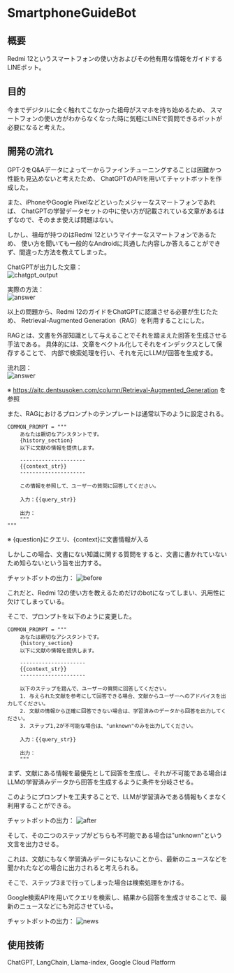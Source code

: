# SmartphoneGuideBot

## 概要
Redmi 12というスマートフォンの使い方およびその他有用な情報をガイドするLINEボット。

## 目的
今までデジタルに全く触れてこなかった祖母がスマホを持ち始めるため、
スマートフォンの使い方がわからなくなった時に気軽にLINEで質問できるボットが必要になると考えた。

## 開発の流れ
GPT-2をQ&Aデータによって一からファインチューニングすることは困難かつ性能も見込めないと考えたため、
ChatGPTのAPIを用いてチャットボットを作成した。  

また、iPhoneやGoogle Pixelなどといったメジャーなスマートフォンであれば、
ChatGPTの学習データセットの中に使い方が記載されている文章があるはずなので、そのまま使えば問題はない。

しかし、祖母が持つのはRedmi 12というマイナーなスマートフォンであるため、
使い方を聞いても一般的なAndroidに共通した内容しか答えることができず、間違った方法を教えてしまった。  

ChatGPTが出力した文章：  
![chatgpt_output](data/chatgpt.png)

実際の方法：  
![answer](data/answer.png)

以上の問題から、Redmi 12のガイドをChatGPTに認識させる必要が生じたため、
Retrieval-Augmented Generation（RAG）を利用することにした。

RAGとは、文書を外部知識として与えることでそれを踏まえた回答を生成させる手法である。
具体的には、文章をベクトル化してそれをインデックスとして保存することで、
内部で検索処理を行い、それを元にLLMが回答を生成する。

流れ図：  
![answer](data/rag.png)

※ https://aitc.dentsusoken.com/column/Retrieval-Augmented_Generation を参照  

また、RAGにおけるプロンプトのテンプレートは通常以下のように設定される。

```
COMMON_PROMPT = """
    あなたは親切なアシスタントです。
    {history_section}
    以下に文献の情報を提供します。

    ---------------------
    {{context_str}}
    ---------------------

    この情報を参照して、ユーザーの質問に回答してください。
    
    入力：{{query_str}}

    出力：
    """
"""
```

※ {question}にクエリ、{context}に文書情報が入る    

しかしこの場合、文書にない知識に関する質問をすると、文書に書かれていないため知らないという旨を出力する。

チャットボットの出力：
![before](data/prompt_b.jpeg)

これだと、Redmi 12の使い方を教えるためだけのbotになってしまい、汎用性に欠けてしまっている。

そこで、プロンプトを以下のように変更した。

```
COMMON_PROMPT = """
    あなたは親切なアシスタントです。
    {history_section}
    以下に文献の情報を提供します。

    ---------------------
    {{context_str}}
    ---------------------

    以下のステップを踏んで、ユーザーの質問に回答してください。
    1. 与えられた文献を参考にして回答できる場合、文献からユーザーへのアドバイスを出力してください。
    2. 文献の情報から正確に回答できない場合は、学習済みのデータから回答を出力してください。
    3. ステップ1,2が不可能な場合は、"unknown"のみを出力してください。
    
    入力：{{query_str}}

    出力：
    """
```

まず、文献にある情報を最優先として回答を生成し、それが不可能である場合はLLMの学習済みデータから回答を生成するように条件を分岐させる。

このようにプロンプトを工夫することで、LLMが学習済みである情報もくまなく利用することができる。

チャットボットの出力：
![after](data/prompt_a.jpeg)

そして、その二つのステップがどちらも不可能である場合は"unknown"という文言を出力させる。

これは、文献にもなく学習済みデータにもないことから、最新のニュースなどを聞かれたなどの場合に出力されると考えられる。

そこで、ステップ3まで行ってしまった場合は検索処理をかける。

Google検索APIを用いてクエリを検索し、結果から回答を生成させることで、最新のニュースなどにも対応させている。

チャットボットの出力：
![news](data/news.jpeg)

## 使用技術
ChatGPT, LangChain, Llama-index, Google Cloud Platform